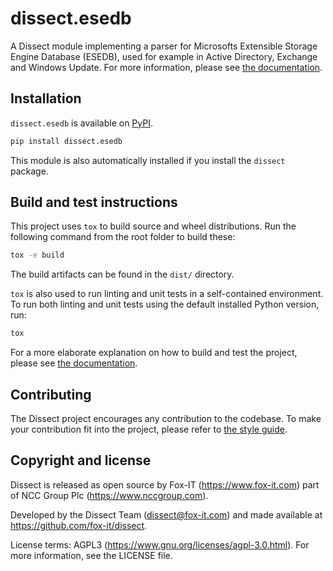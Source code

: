 # dissect.esedb

A Dissect module implementing a parser for Microsofts Extensible Storage Engine Database (ESEDB), used for example in
Active Directory, Exchange and Windows Update. For more information, please see [the
documentation](https://docs.dissect.tools/en/latest/projects/dissect.esedb/index.html).

## Installation

`dissect.esedb` is available on [PyPI](https://pypi.org/project/dissect.esedb/).

```bash
pip install dissect.esedb
```

This module is also automatically installed if you install the `dissect` package.

## Build and test instructions

This project uses `tox` to build source and wheel distributions. Run the following command from the root folder to build
these:

```bash
tox -e build
```

The build artifacts can be found in the `dist/` directory.

`tox` is also used to run linting and unit tests in a self-contained environment. To run both linting and unit tests
using the default installed Python version, run:

```bash
tox
```

For a more elaborate explanation on how to build and test the project, please see [the
documentation](https://docs.dissect.tools/en/latest/contributing/developing.html#building-testing).

## Contributing

The Dissect project encourages any contribution to the codebase. To make your contribution fit into the project, please
refer to [the style guide](https://docs.dissect.tools/en/latest/contributing/style-guide.html).

## Copyright and license

Dissect is released as open source by Fox-IT (<https://www.fox-it.com>) part of NCC Group Plc
(<https://www.nccgroup.com>).

Developed by the Dissect Team (<dissect@fox-it.com>) and made available at <https://github.com/fox-it/dissect>.

License terms: AGPL3 (<https://www.gnu.org/licenses/agpl-3.0.html>). For more information, see the LICENSE file.
